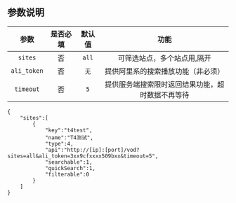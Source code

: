 ## 参数说明
|参数|是否必填|默认值|功能|
| :----: | :----: | :----: | :----: |
|`sites`|否|`all`|可筛选站点，多个站点用,隔开|
|`ali_token`|否|`无`|提供阿里系的搜索播放功能（非必须）|
|`timeout`|否|`5`|提供服务端搜索限时返回结果功能，超时数据不再等待|
```
{
    "sites":[
        {
            "key":"t4test",
            "name":"T4测试",
            "type":4,
            "api":"http://[ip]:[port]/vod?sites=all&ali_token=3xx9cfxxxx509bxx&timeout=5",
            "searchable":1,
            "quickSearch":1,
            "filterable":0
        }
    ]
}
```